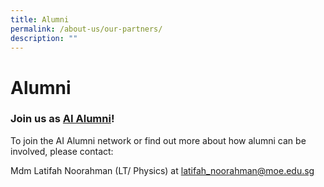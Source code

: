 ```yaml
---
title: Alumni
permalink: /about-us/our-partners/
description: ""
---
```


# Alumni


### Join us as [AI Alumni](/partnerships/alumni/alumni-featured-interviews/)!


To join the AI Alumni network or find out more about how alumni can be involved, please contact:

  

Mdm Latifah Noorahman (LT/ Physics) at [latifah\_noorahman@moe.edu.sg](mailto:latifah_noorahman@moe.edu.sg)